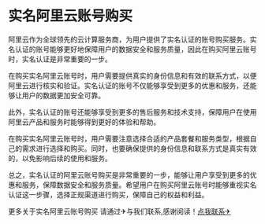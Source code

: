 # 实名阿里云账号购买

阿里云作为全球领先的云计算服务商，为用户提供了实名认证的账号购买服务。实名认证的账号能够更好地保障用户的数据安全和服务质量，因此在购买阿里云账号时，实名认证是非常重要的一步。

在购买实名阿里云账号时，用户需要提供真实的身份信息和有效的联系方式，以便阿里云进行核实和验证。实名认证的账号不仅能够享受到更多的优惠和服务，还能够让用户的数据更加安全可靠。

此外，实名认证的账号还能够享受到更多的售后服务和技术支持，保障用户在使用阿里云产品和服务时能够得到更好的体验和帮助。

在购买实名阿里云账号时，用户需要注意选择合适的产品套餐和服务类型，根据自己的需求进行选择和购买。同时，也要确保提供的身份信息和联系方式是真实有效的，以免影响后续的使用和服务。

总之，实名认证的阿里云账号购买是非常重要的一步，能够让用户享受到更多的优惠和服务，保障数据安全和服务质量。希望用户在购买阿里云账号时能够重视实名认证这一步骤，选择正规渠道进行购买，保障自己的权益和利益。

更多关于实名阿里云账号购买 请通过✈与我们联系,感谢阅读！[点我联系✈](https://bbs.G208.com)